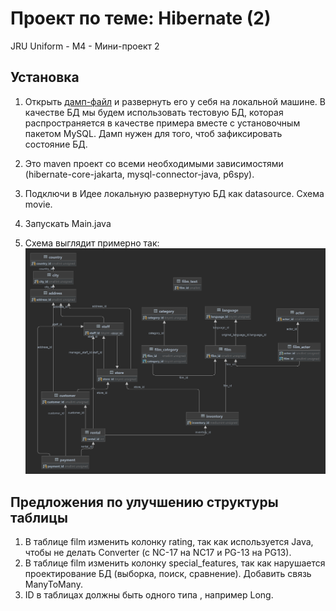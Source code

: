 # Проект по теме: Hibernate (2)
JRU Uniform - М4 - Мини-проект 2

<!--Установка-->
## Установка

1. Открыть [дамп-файл](./dump-hibernate-2.sql) и развернуть его у себя на локальной машине.
   В качестве БД мы будем использовать тестовую БД, которая распространяется в качестве примера вместе с установочным пакетом MySQL. Дамп нужен для того, чтоб зафиксировать состояние БД.

2. Это maven проект со всеми необходимыми зависимостями (hibernate-core-jakarta, mysql-connector-java, p6spy).

3. Подключи в Идее локальную развернутую БД как datasource. Схема movie.
4. Запускать Main.java
5. Схема выглядит примерно так:
![Shema](./movie.png)

## Предложения по улучшению структуры таблицы
1. В таблице film изменить колонку rating, так как используется Java, чтобы не делать Converter (c NC-17 на NC17 и PG-13 на PG13).
2. В таблице film изменить колонку special_features, так как нарушается проектирование БД (выборка, поиск, сравнение). Добавить связь ManyToMany.
3. ID в таблицах должны быть одного типа , например Long.